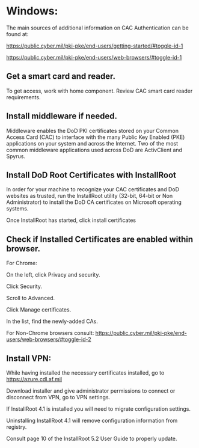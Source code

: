 # Windows:

The main sources of additional information on CAC Authentication can be found at:

https://public.cyber.mil/pki-pke/end-users/getting-started/#toggle-id-1

https://public.cyber.mil/pki-pke/end-users/web-browsers/#toggle-id-1

## Get a smart card and reader.

To get access, work with home component. Review  CAC smart card reader requirements.

## Install middleware if needed. 

Middleware enables the DoD PKI certificates stored on your Common Access Card (CAC) to interface with the many Public Key Enabled (PKE) applications on your system and across the Internet. Two of the most common middleware applications used across DoD are ActivClient and Spyrus. 

## Install DoD Root Certificates with InstallRoot
In order for your machine to recognize your CAC certificates and DoD websites as trusted, run the InstallRoot utility (32-bit, 64-bit or Non Administrator) to install the DoD CA certificates on Microsoft operating systems. 

Once InstallRoot has started, click install certificates

## Check if Installed Certificates are enabled within browser. 

For Chrome:

On the left, click Privacy and security.

Click Security.

Scroll to Advanced.

Click Manage certificates.

In the list, find the newly-added CAs.

For Non-Chrome browsers consult: https://public.cyber.mil/pki-pke/end-users/web-browsers/#toggle-id-2


## Install VPN:

While having installed the necessary certificates installed, go to https://azure.cdl.af.mil

Download installer and give administrator permissions to connect or disconnect from VPN, go to VPN settings.


If InstallRoot 4.1 is installed you will need to migrate configuration settings.

Uninstalling InstallRoot 4.1 will remove configuration information from registry.

Consult page 10 of the InstallRoot 5.2 User Guide to properly update. 
